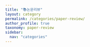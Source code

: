 ```yaml
---
title: "📚논문리뷰"
layout: category
permalink: /categories/paper-review/
author_profile: true
taxonomy: paper-review
sidebar:
  nav: "categories"
---
```

